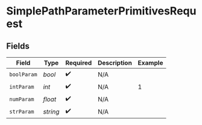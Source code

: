 # SimplePathParameterPrimitivesRequest


## Fields

| Field              | Type               | Required           | Description        | Example            |
| ------------------ | ------------------ | ------------------ | ------------------ | ------------------ |
| `boolParam`        | *bool*             | :heavy_check_mark: | N/A                |                    |
| `intParam`         | *int*              | :heavy_check_mark: | N/A                | 1                  |
| `numParam`         | *float*            | :heavy_check_mark: | N/A                |                    |
| `strParam`         | *string*           | :heavy_check_mark: | N/A                |                    |